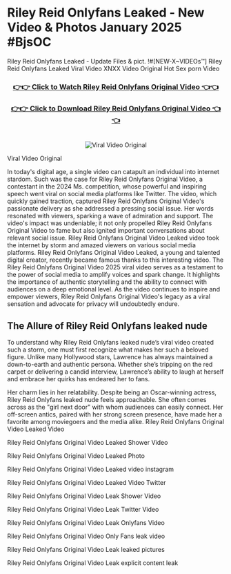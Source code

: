 # Riley Reid Onlyfans Leaked - New Video & Photos January 2025 #BjsOC

Riley Reid Onlyfans Leaked - Update Files & pict. !#[NEW-X~VIDEOs™] Riley Reid Onlyfans Leaked Viral Video XNXX Video Original Hot Sex porn Video
<br>
<div align="center">
<h3><a href="https://links2leaks.com?utm_source=rileyreid&utm_medium=gitlong" rel="nofollow">👉👉 Click to Watch Riley Reid Onlyfans Original Video 👈👈</a></h3>
<h3><a href="https://links2leaks.com?utm_source=rileyreid&utm_medium=gitlong" rel="nofollow">👉👉 Click to Download Riley Reid Onlyfans Original Video 👈👈</a></h3>
<br>
<a href="https://links2leaks.com?utm_source=rileyreid&utm_medium=gitlong" rel="nofollow"><img src="https://i.ibb.co/Gkj2r4b/banner.png" alt="Viral Video Original" style="max-width: 100%; display: inline-block;" data-target="animated-image.originalImage"></a>
</div>

Viral Video Original

In today's digital age, a single video can catapult an individual into internet stardom. Such was the case for Riley Reid Onlyfans Original Video, a contestant in the 2024 Ms. competition, whose powerful and inspiring speech went viral on social media platforms like Twitter.
The video, which quickly gained traction, captured Riley Reid Onlyfans Original Video's passionate delivery as she addressed a pressing social issue. Her words resonated with viewers, sparking a wave of admiration and support. The video's impact was undeniable; it not only propelled Riley Reid Onlyfans Original Video to fame but also ignited important conversations about relevant social issue.
Riley Reid Onlyfans Original Video Leaked video took the internet by storm and amazed viewers on various social media platforms. Riley Reid Onlyfans Original Video Leaked, a young and talented digital creator, recently became famous thanks to this interesting video.
The Riley Reid Onlyfans Original Video 2025 viral video serves as a testament to the power of social media to amplify voices and spark change. It highlights the importance of authentic storytelling and the ability to connect with audiences on a deep emotional level. As the video continues to inspire and empower viewers, Riley Reid Onlyfans Original Video's legacy as a viral sensation and advocate for privacy will undoubtedly endure.

<h2>The Allure of Riley Reid Onlyfans leaked nude</h2>


To understand why Riley Reid Onlyfans leaked nude’s viral video created such a storm, one must first recognize what makes her such a beloved figure. Unlike many Hollywood stars, Lawrence has always maintained a down-to-earth and authentic persona. Whether she’s tripping on the red carpet or delivering a candid interview, Lawrence’s ability to laugh at herself and embrace her quirks has endeared her to fans.

Her charm lies in her relatability. Despite being an Oscar-winning actress, Riley Reid Onlyfans leaked nude feels approachable. She often comes across as the "girl next door" with whom audiences can easily connect. Her off-screen antics, paired with her strong screen presence, have made her a favorite among moviegoers and the media alike.
Riley Reid Onlyfans Original Video Leaked Video

Riley Reid Onlyfans Original Video Leaked Shower Video

Riley Reid Onlyfans Original Video Leaked Photo

Riley Reid Onlyfans Original Video Leaked video instagram

Riley Reid Onlyfans Original Video Leaked Video Twitter

Riley Reid Onlyfans Original Video Leak Shower Video

Riley Reid Onlyfans Original Video Leak Twitter Video

Riley Reid Onlyfans Original Video Leak Onlyfans Video

Riley Reid Onlyfans Original Video Only Fans leak video

Riley Reid Onlyfans Original Video Leak leaked pictures

Riley Reid Onlyfans Original Video Leak explicit content leak